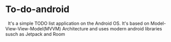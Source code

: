 # To-do-android
<p>&nbsp;
It's a simple TODO list application on the Android OS.
It's based on Model-View-View-Model(MVVM) Architecture and uses modern android libraries susch as Jetpack and Room</p>

